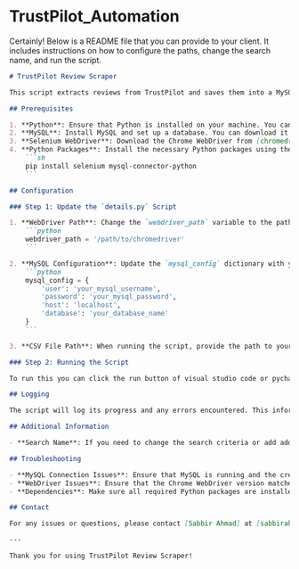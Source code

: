 # TrustPilot_Automation

Certainly! Below is a README file that you can provide to your client. It includes instructions on how to configure the paths, change the search name, and run the script.

```markdown
# TrustPilot Review Scraper

This script extracts reviews from TrustPilot and saves them into a MySQL database. The table name in the database is dynamically set based on the name of the CSV file containing the URLs to be scraped.

## Prerequisites

1. **Python**: Ensure that Python is installed on your machine. You can download it from [python.org](https://www.python.org/).
2. **MySQL**: Install MySQL and set up a database. You can download it from [mysql.com](https://www.mysql.com/).
3. **Selenium WebDriver**: Download the Chrome WebDriver from [chromedriver.chromium.org](https://chromedriver.chromium.org/).
4. **Python Packages**: Install the necessary Python packages using the following command:
    ```sh
    pip install selenium mysql-connector-python
    ```

## Configuration

### Step 1: Update the `details.py` Script

1. **WebDriver Path**: Change the `webdriver_path` variable to the path where you have saved the Chrome WebDriver executable on your machine.
    ```python
    webdriver_path = '/path/to/chromedriver'
    ```

2. **MySQL Configuration**: Update the `mysql_config` dictionary with your MySQL username, password, host, and database name.
    ```python
    mysql_config = {
        'user': 'your_mysql_username',
        'password': 'your_mysql_password',
        'host': 'localhost',
        'database': 'your_database_name'
    }
    ```

3. **CSV File Path**: When running the script, provide the path to your CSV file as a command-line argument.

### Step 2: Running the Script

To run this you can click the run button of visual studio code or pycharme.

## Logging

The script will log its progress and any errors encountered. This information can be helpful for debugging if something goes wrong.

## Additional Information

- **Search Name**: If you need to change the search criteria or add additional logic for extracting reviews, you can modify the `extract_reviews` function in the script.

## Troubleshooting

- **MySQL Connection Issues**: Ensure that MySQL is running and the credentials provided in `mysql_config` are correct.
- **WebDriver Issues**: Ensure that the Chrome WebDriver version matches your installed Chrome browser version.
- **Dependencies**: Make sure all required Python packages are installed.

## Contact

For any issues or questions, please contact [Sabbir Ahmad] at [sabbirahmad653@gmail.com].

---

Thank you for using TrustPilot Review Scraper!
```

